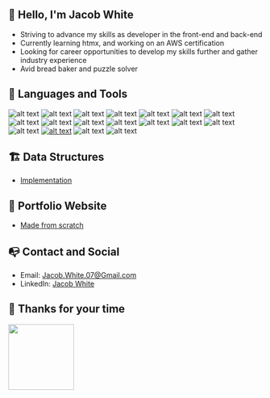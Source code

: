 ## :handshake: Hello, I'm Jacob White
- Striving to advance my skills as developer in the front-end and back-end
- Currently learning htmx, and working on an AWS certification
- Looking for career opportunities to develop my skills further and gather industry experience
- Avid bread baker and puzzle solver

## :toolbox: Languages and Tools
![alt text](https://img.icons8.com/color/48/000000/javascript--v1.png "Javascript")
![alt text](https://img.icons8.com/color/48/000000/html-5--v1.png "HTML5")
![alt text](https://img.icons8.com/color/48/000000/css3.png "CSS3")
![alt text](https://img.icons8.com/color/48/000000/react-native.png "React")
![alt text](https://img.icons8.com/color/48/000000/nextjs.png "Nextjs")
![alt text](https://img.icons8.com/color/48/000000/tailwindcss.png "Tailwindcss")
![alt text](https://img.icons8.com/fluency/48/000000/node-js.png "Node.js")
![alt text](https://img.icons8.com/color/48/000000/postgreesql.png "PostgreSQL")
![alt text](https://img.icons8.com/color/48/000000/mongodb.png "MongoDB")
![alt text](https://img.icons8.com/color/48/000000/typescript.png "Typescript")
![alt text](https://img.icons8.com/color/48/000000/csharp.png "C#")
![alt text](https://img.icons8.com/fluency/48/000000/python.png "Python")
![alt text](https://img.icons8.com/color/48/000000/c-plus-plus-logo.png "C++")
![alt text](https://img.icons8.com/external-tal-revivo-color-tal-revivo/48/000000/external-d3js-a-javascript-library-for-producing-dynamic-interactive-data-visualizations-in-web-browsers-logo-color-tal-revivo.png "D3js")
![alt text](https://img.icons8.com/external-tal-revivo-color-tal-revivo/48/000000/external-jest-can-collect-code-coverage-information-from-entire-projects-logo-color-tal-revivo.png "Jest")
[![alt text](https://img.icons8.com/color/48/000000/[cdYUlRaag9G9/docker.png](https://img.icons8.com/?size=48&id=cdYUlRaag9G9&format=png) "Docker")](https://img.icons8.com/?size=48&id=cdYUlRaag9G9&format=png)
![alt text](https://img.icons8.com/color/48/000000/npm.png "Npm")
![alt text](https://img.icons8.com/color/48/000000/git.png "Git")

## :building_construction: Data Structures
- [Implementation](https://github.com/Pillarofcats/js_data_structures)

## :briefcase: Portfolio Website
- [Made from scratch](https://jacobwhite-dev.com)

## :mailbox_with_no_mail: Contact and Social
- Email: Jacob.White.07@Gmail.com
- LinkedIn: [Jacob White](http://www.linkedin.com/in/jacobwhite-dev)

## :vulcan_salute: Thanks for your time
<img src="https://c.tenor.com/1Q8t-_MP0YMAAAAC/cat-cats.gif" width="130" height="130" />

